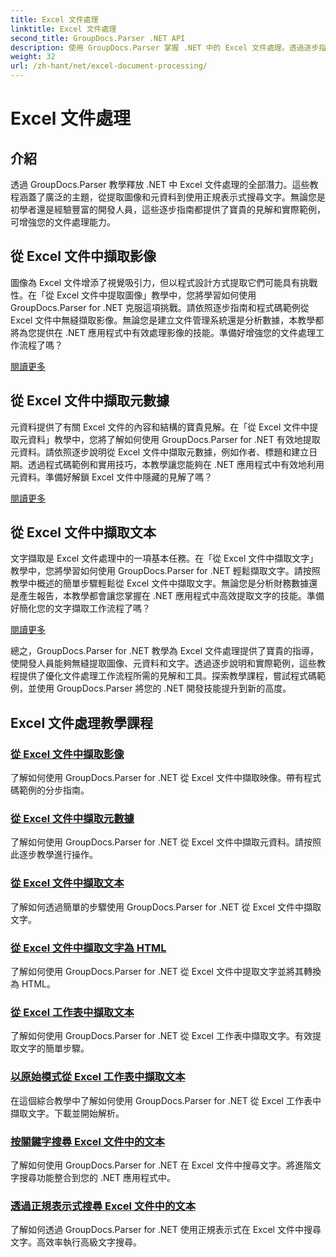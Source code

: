 ```yaml
---
title: Excel 文件處理
linktitle: Excel 文件處理
second_title: GroupDocs.Parser .NET API
description: 使用 GroupDocs.Parser 掌握 .NET 中的 Excel 文件處理。透過逐步指南學習如何有效地提取圖像、元資料和文字。
weight: 32
url: /zh-hant/net/excel-document-processing/
---
```


# Excel 文件處理

## 介紹

透過 GroupDocs.Parser 教學釋放 .NET 中 Excel 文件處理的全部潛力。這些教程涵蓋了廣泛的主題，從提取圖像和元資料到使用正規表示式搜尋文字。無論您是初學者還是經驗豐富的開發人員，這些逐步指南都提供了寶貴的見解和實際範例，可增強您的文件處理能力。

## 從 Excel 文件中擷取影像

圖像為 Excel 文件增添了視覺吸引力，但以程式設計方式提取它們可能具有挑戰性。在「從 Excel 文件中提取圖像」教學中，您將學習如何使用 GroupDocs.Parser for .NET 克服這項挑戰。請依照逐步指南和程式碼範例從 Excel 文件中無縫擷取影像。無論您是建立文件管理系統還是分析數據，本教學都將為您提供在 .NET 應用程式中有效處理影像的技能。準備好增強您的文件處理工作流程了嗎？

[閱讀更多](./extract-images-from-excel-document/)

## 從 Excel 文件中擷取元數據

元資料提供了有關 Excel 文件的內容和結構的寶貴見解。在「從 Excel 文件中提取元資料」教學中，您將了解如何使用 GroupDocs.Parser for .NET 有效地提取元資料。請依照逐步說明從 Excel 文件中擷取元數據，例如作者、標題和建立日期。透過程式碼範例和實用技巧，本教學讓您能夠在 .NET 應用程式中有效地利用元資料。準備好解鎖 Excel 文件中隱藏的見解了嗎？

[閱讀更多](./extract-metadata-from-excel-document/)

## 從 Excel 文件中擷取文本

文字擷取是 Excel 文件處理中的一項基本任務。在「從 Excel 文件中擷取文字」教學中，您將學習如何使用 GroupDocs.Parser for .NET 輕鬆擷取文字。請按照教學中概述的簡單步驟輕鬆從 Excel 文件中擷取文字。無論您是分析財務數據還是產生報告，本教學都會讓您掌握在 .NET 應用程式中高效提取文字的技能。準備好簡化您的文字擷取工作流程了嗎？

[閱讀更多](./extract-text-from-excel-document/)

總之，GroupDocs.Parser for .NET 教學為 Excel 文件處理提供了寶貴的指導，使開發人員能夠無縫提取圖像、元資料和文字。透過逐步說明和實際範例，這些教程提供了優化文件處理工作流程所需的見解和工具。探索教學課程，嘗試程式碼範例，並使用 GroupDocs.Parser 將您的 .NET 開發技能提升到新的高度。
## Excel 文件處理教學課程
### [從 Excel 文件中擷取影像](./extract-images-from-excel-document/)
了解如何使用 GroupDocs.Parser for .NET 從 Excel 文件中擷取映像。帶有程式碼範例的分步指南。
### [從 Excel 文件中擷取元數據](./extract-metadata-from-excel-document/)
了解如何使用 GroupDocs.Parser for .NET 從 Excel 文件中擷取元資料。請按照此逐步教學進行操作。
### [從 Excel 文件中擷取文本](./extract-text-from-excel-document/)
了解如何透過簡單的步驟使用 GroupDocs.Parser for .NET 從 Excel 文件中擷取文字。
### [從 Excel 文件中擷取文字為 HTML](./extract-text-from-excel-document-as-html/)
了解如何使用 GroupDocs.Parser for .NET 從 Excel 文件中提取文字並將其轉換為 HTML。
### [從 Excel 工作表中擷取文本](./extract-text-from-excel-sheet/)
了解如何使用 GroupDocs.Parser for .NET 從 Excel 工作表中擷取文字。有效提取文字的簡單步驟。
### [以原始模式從 Excel 工作表中擷取文本](./extract-text-from-excel-sheet-in-raw-mode/)
在這個綜合教學中了解如何使用 GroupDocs.Parser for .NET 從 Excel 工作表中擷取文字。下載並開始解析。
### [按關鍵字搜尋 Excel 文件中的文本](./search-text-in-excel-document-by-keyword/)
了解如何使用 GroupDocs.Parser for .NET 在 Excel 文件中搜尋文字。將進階文字搜尋功能整合到您的 .NET 應用程式中。
### [透過正規表示式搜尋 Excel 文件中的文本](./search-text-in-excel-document-by-regular-expression/)
了解如何透過 GroupDocs.Parser for .NET 使用正規表示式在 Excel 文件中搜尋文字。高效率執行高級文字搜尋。